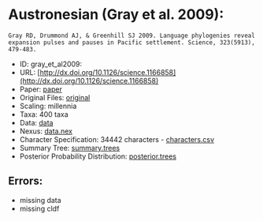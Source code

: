 # Austronesian (Gray et al. 2009):

```
Gray RD, Drummond AJ, & Greenhill SJ 2009. Language phylogenies reveal expansion pulses and pauses in Pacific settlement. Science, 323(5913), 479-483.
```

* ID: gray_et_al2009:
* URL: [http://dx.doi.org/10.1126/science.1166858](http://dx.doi.org/10.1126/science.1166858)
* Paper: [paper](paper)
* Original Files: [original](original)
* Scaling: millennia
* Taxa: 400 taxa 
* Data: [data](data)
* Nexus: [data.nex](data.nex)
* Character Specification: 34442 characters - [characters.csv](characters.csv)
* Summary Tree: [summary.trees](summary.trees)
* Posterior Probability Distribution: [posterior.trees](posterior.trees)

## Errors:

* missing data
* missing cldf
